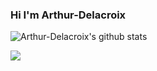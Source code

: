 ### Hi I'm Arthur-Delacroix
![Arthur-Delacroix's github stats](https://github-readme-stats.vercel.app/api?username=Arthur-Delacroix&count_private=true&show_icons=true&theme=vue)



<img align="center" src="https://github-readme-stats.vercel.app/api/top-langs/?username=Arthur-Delacroix&layout=default&theme=vue" />

<!--
**Arthur-Delacroix/Arthur-Delacroix** is a ✨ _special_ ✨ repository because its `README.md` (this file) appears on your GitHub profile.

Here are some ideas to get you started:

- 🔭 I’m currently working on ...
- 🌱 I’m currently learning ...
- 👯 I’m looking to collaborate on ...
- 🤔 I’m looking for help with ...
- 💬 Ask me about ...
- 📫 How to reach me: ...
- 😄 Pronouns: ...
- ⚡ Fun fact: ...
-->
